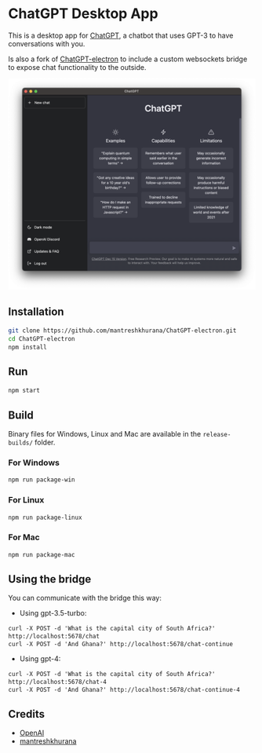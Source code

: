 # ChatGPT Desktop App

This is a desktop app for [ChatGPT](https://chat.openai.com/), a chatbot that uses GPT-3 to have conversations with you.

Is also a fork of [ChatGPT-electron](https://github.com/mantreshkhurana/ChatGPT-electron) to include a custom websockets bridge to expose chat functionality to the outside.

![Screenshot](https://raw.githubusercontent.com/aynik/ChatGPT-electron/stable/screenshots/screenshot-1.png)

## Installation

```bash
git clone https://github.com/mantreshkhurana/ChatGPT-electron.git
cd ChatGPT-electron
npm install
```

## Run

```bash
npm start
```

## Build

Binary files for Windows, Linux and Mac are available in the `release-builds/` folder.

### For Windows

```bash
npm run package-win
```

### For Linux

```bash
npm run package-linux
```

### For Mac

```bash
npm run package-mac
```

## Using the bridge

You can communicate with the bridge this way:

- Using gpt-3.5-turbo:

```
curl -X POST -d 'What is the capital city of South Africa?' http://localhost:5678/chat
curl -X POST -d 'And Ghana?' http://localhost:5678/chat-continue
```

- Using gpt-4:

```
curl -X POST -d 'What is the capital city of South Africa?' http://localhost:5678/chat-4
curl -X POST -d 'And Ghana?' http://localhost:5678/chat-continue-4
```

## Credits

- [OpenAI](https://openai.com/)
- [mantreshkhurana](https://github.com/mantreshkhurana)
